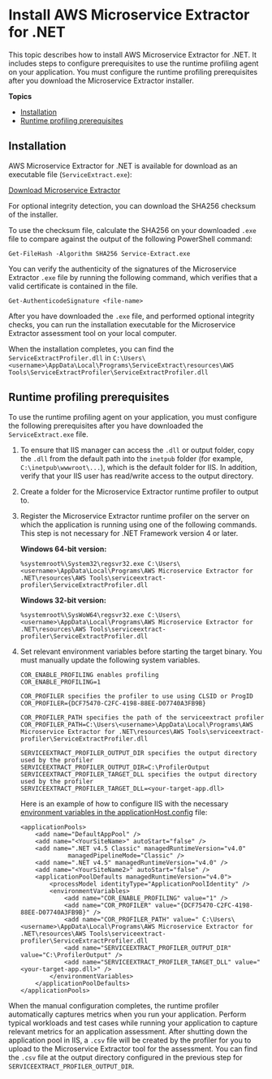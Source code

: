 # Install AWS Microservice Extractor for \.NET<a name="microservice-extractor-install"></a>

This topic describes how to install AWS Microservice Extractor for \.NET\. It includes steps to configure prerequisites to use the runtime profiling agent on your application\. You must configure the runtime profiling prerequisites after you download the Microservice Extractor installer\.

**Topics**
+ [Installation](#microservice-extractor-install-steps)
+ [Runtime profiling prerequisites](#microservice-extractor-install-runtime-profiling)

## Installation<a name="microservice-extractor-install-steps"></a>

AWS Microservice Extractor for \.NET is available for download as an executable file \(`ServiceExtract.exe`\):

[Download Microservice Extractor](http://aws.amazon.com/microservice-extractor)

For optional integrity detection, you can download the SHA256 checksum of the installer\.

To use the checksum file, calculate the SHA256 on your downloaded `.exe` file to compare against the output of the following PowerShell command:

```
Get-FileHash -Algorithm SHA256 Service-Extract.exe
```

You can verify the authenticity of the signatures of the Microservice Extractor `.exe` file by running the following command, which verifies that a valid certificate is contained in the file\.

```
Get-AuthenticodeSignature <file-name>
```

After you have downloaded the `.exe` file, and performed optional integrity checks, you can run the installation executable for the Microservice Extractor assessment tool on your local computer\.

When the installation completes, you can find the `ServiceExtractProfiler.dll` in `C:\Users\<username>\AppData\Local\Programs\ServiceExtract\resources\AWS Tools\ServiceExtractProfiler\ServiceExtractProfiler.dll`

## Runtime profiling prerequisites<a name="microservice-extractor-install-runtime-profiling"></a>

To use the runtime profiling agent on your application, you must configure the following prerequisites after you have downloaded the `ServiceExtract.exe` file\.

1. To ensure that IIS manager can access the `.dll` or output folder, copy the `.dll` from the default path into the `inetpub` folder \(for example, `C:\inetpub\wwwroot\...`\), which is the default folder for IIS\. In addition, verify that your IIS user has read/write access to the output directory\.

1. Create a folder for the Microservice Extractor runtime profiler to output to\.

1. Register the Microservice Extractor runtime profiler on the server on which the application is running using one of the following commands\. This step is not necessary for \.NET Framework version 4 or later\. 

   **Windows 64\-bit version:**

   ```
   %systemroot%\System32\regsvr32.exe C:\Users\<username>\AppData\Local\Programs\AWS Microservice Extractor for .NET\resources\AWS Tools\serviceextract-profiler\ServiceExtractProfiler.dll
   ```

   **Windows 32\-bit version:**

   ```
   %systemroot%\SysWoW64\regsvr32.exe C:\Users\<username>\AppData\Local\Programs\AWS Microservice Extractor for .NET\resources\AWS Tools\serviceextract-profiler\ServiceExtractProfiler.dll
   ```

1. Set relevant environment variables before starting the target binary\. You must manually update the following system variables\.

   ```
   COR_ENABLE_PROFILING enables profiling
   COR_ENABLE_PROFILING=1
   
   COR_PROFILER specifies the profiler to use using CLSID or ProgID
   COR_PROFILER={DCF75470-C2FC-4198-88EE-D07740A3FB9B}
   
   COR_PROFILER_PATH specifies the path of the serviceextract profiler
   COR_PROFILER_PATH=C:\Users\<username>\AppData\Local\Programs\AWS Microservice Extractor for .NET\resources\AWS Tools\serviceextract-profiler\ServiceExtractProfiler.dll
   
   SERVICEEXTRACT_PROFILER_OUTPUT_DIR specifies the output directory used by the profiler
   SERVICEEXTRACT_PROFILER_OUTPUT_DIR=C:\ProfilerOutput
   SERVICEEXTRACT_PROFILER_TARGET_DLL specifies the output directory used by the profiler
   SERVICEEXTRACT_PROFILER_TARGET_DLL=<your-target-app.dll>
   ```

   Here is an example of how to configure IIS with the necessary [environment variables in the applicationHost\.config](https://docs.microsoft.com/en-us/iis/configuration/system.applicationhost/applicationpools/applicationpooldefaults/environmentvariables/) file:

   ```
   <applicationPools>
       <add name="DefaultAppPool" />
       <add name="<YourSiteName>" autoStart="false" />
       <add name=".NET v4.5 Classic" managedRuntimeVersion="v4.0"     
                managedPipelineMode="Classic" />
       <add name=".NET v4.5" managedRuntimeVersion="v4.0" />
       <add name="<YourSiteName2>" autoStart="false" />
       <applicationPoolDefaults managedRuntimeVersion="v4.0">
           <processModel identityType="ApplicationPoolIdentity" />
           <environmentVariables>
               <add name="COR_ENABLE_PROFILING" value="1" />
               <add name="COR_PROFILER" value="{DCF75470-C2FC-4198-88EE-D07740A3FB9B}" />
               <add name="COR_PROFILER_PATH" value=" C:\Users\<username>\AppData\Local\Programs\AWS Microservice Extractor for .NET\resources\AWS Tools\serviceextract-profiler\ServiceExtractProfiler.dll
               <add name="SERVICEEXTRACT_PROFILER_OUTPUT_DIR" value="C:\ProfilerOutput" />
               <add name="SERVICEEXTRACT_PROFILER_TARGET_DLL" value="<your-target-app.dll>" />
           </environmentVariables>
       </applicationPoolDefaults>
   </applicationPools>
   ```

When the manual configuration completes, the runtime profiler automatically captures metrics when you run your application\. Perform typical workloads and test cases while running your application to capture relevant metrics for an application assessment\. After shutting down the application pool in IIS, a `.csv` file will be created by the profiler for you to upload to the Microservice Extractor tool for the assessment\. You can find the `.csv` file at the output directory configured in the previous step for `SERVICEEXTRACT_PROFILER_OUTPUT_DIR`\.